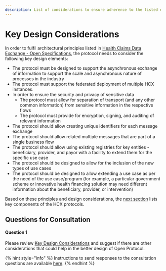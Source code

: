 ```yaml
---
description: List of considerations to ensure adherence to the listed design principles
---
```


# Key Design Considerations

In order to fulfil architectural principles listed in [Health Claims Data Exchange - Open Specifications](../../open-specifications/design-principles.md), the protocol needs to consider the following key design elements:

* The protocol must be designed to support the asynchronous exchange of information to support the scale and asynchronous nature of processes in the industry
* The protocol must support the federated deployment of multiple HCX instances.
* In order to ensure the security and privacy of sensitive data
  * The protocol must allow for separation of transport (and any other common information) from sensitive information in the respective flows
  * The protocol must provide for encryption, signing, and auditing of relevant information
* The protocol should allow creating unique identifiers for each message exchange
* The protocol should allow related multiple messages that are part of a single business flow
* The protocol should allow using existing registries for key entities - beneficiary, provider, and payor with a facility to extend them for the specific use case
* The protocol should be designed to allow for the inclusion of the new types of use cases
* The protocol should be designed to allow extending a use case as per the need of the use case/program (for example, a particular government scheme or innovative health financing solution may need different information about the beneficiary, provider, or intervention)

Based on these principles and design considerations, the [next section](key-components-building-blocks.md) lists key components of the HCX protocols.

## Questions for Consultation&#x20;

#### Question 1

Please review [Key Design Considerations](key-design-considerations.md) and suggest if there are other considerations that could help in the better design of Open Protocol.&#x20;

{% hint style="info" %}
Instructions to send responses to the consultation questions are available [here](../../how-to-submit-responses.md).
{% endhint %}
